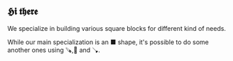## 𝕳𝖎 𝖙𝖍𝖊𝖗𝖊

We specialize in building various square blocks for different kind of needs.


While our main specialization is an ■ shape, it's possible to do some another ones using 🪚,🔨 and 🪠.


